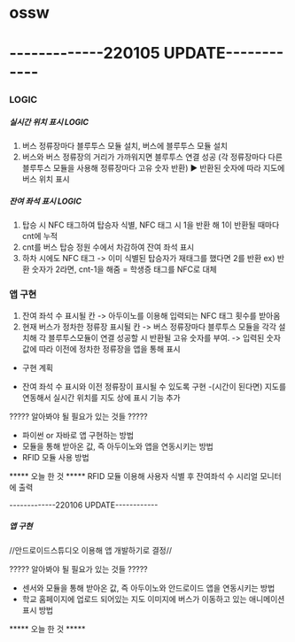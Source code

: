 # ossw

# -------------220105 UPDATE------------

### LOGIC
##### 실시간 위치 표시 LOGIC ######
1. 버스 정류장마다 블루투스 모듈 설치, 버스에 블루투스 모듈 설치
2. 버스와 버스 정류장의 거리가 가까워지면 블루투스 연결 성공
   (각 정류장마다 다른 블루투스 모듈을 사용해 정류장마다 고유 숫자 반환)
▶ 반환된 숫자에 따라 지도에 버스 위치 표시

##### 잔여 좌석 표시 LOGIC #####
1. 탑승 시 NFC 태그하여 탑승자 식별,
   NFC 태그 시 1을 반환 해 1이 반환될 때마다 cnt에 누적
2. cnt를 버스 탑승 정원 수에서 차감하여 잔여 좌석 표시
3. 하차 시에도 NFC 태그 -> 이미 식별된 탑승자가 재태그를 했다면 2를 반환 
  ex) 반환 숫자가 2라면, cnt-1을 해줌
= 학생증 태그를 NFC로 대체

### 앱 구현
 1. 잔여 좌석 수 표시될 칸
  -> 아두이노를 이용해 입력되는 NFC 태그 횟수를 받아옴
 2. 현재 버스가 정차한 정류장 표시될 칸
  -> 버스 정류장마다 블루투스 모듈을 각각 설치해
      각 블루투스모듈이 연결 성공할 시 반환될 고유 숫자를 부여.
  -> 입력된 숫자 값에 따라 이전에 정차한 정류장을 앱을 통해 표시

* 구현 계획
- 잔여 좌석 수 표시와 이전 정류장이 표시될 수 있도록 구현
-(시간이 된다면) 지도를 연동해서 실시간 위치를 지도 상에 표시 기능 추가

????? 알아봐야 될 필요가 있는 것들 ?????
- 파이썬 or 자바로 앱 구현하는 방법
- 모듈을 통해 받아온 값, 즉 아두이노와 앱을 연동시키는 방법
- RFID 모듈 사용 방법 

***** 오늘 한 것 *****
RFID 모듈 이용해 사용자 식별 후 잔여좌석 수 시리얼 모니터에 출력

-------------220106 UPDATE------------

##### 앱 구현 #####
//안드로이드스튜디오 이용해 앱 개발하기로 결정//

????? 알아봐야 될 필요가 있는 것들 ?????
- 센서와 모듈을 통해 받아온 값, 즉 아두이노와 안드로이드 앱을 연동시키는 방법
- 학교 홈페이지에 업로드 되어있는 지도 이미지에 버스가 이동하고 있는 애니메이션 표시 방법

***** 오늘 한 것 *****

